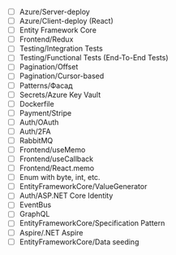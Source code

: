 - [ ] Azure/Server-deploy
- [ ] Azure/Client-deploy (React)
- [ ] Entity Framework Core
- [ ] Frontend/Redux
- [ ] Testing/Integration Tests
- [ ] Testing/Functional Tests (End-To-End Tests)
- [ ] Pagination/Offset
- [ ] Pagination/Cursor-based
- [ ] Patterns/Фасад
- [ ] Secrets/Azure Key Vault
- [ ] Dockerfile
- [ ] Payment/Stripe
- [ ] Auth/OAuth
- [ ] Auth/2FA
- [ ] RabbitMQ
- [ ] Frontend/useMemo
- [ ] Frontend/useCallback
- [ ] Frontend/React.memo
- [ ] Enum with byte, int, etc.
- [ ] EntityFrameworkCore/ValueGenerator
- [ ] Auth/ASP.NET Core Identity
- [ ] EventBus
- [ ] GraphQL
- [ ] EntityFrameworkCore/Specification Pattern
- [ ] Aspire/.NET Aspire
- [ ] EntityFrameworkCore/Data seeding
